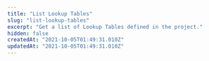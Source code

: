 ```yaml
---
title: "List Lookup Tables"
slug: "list-lookup-tables"
excerpt: "Get a list of Lookup Tables defined in the project."
hidden: false
createdAt: "2021-10-05T01:49:31.010Z"
updatedAt: "2021-10-05T01:49:31.010Z"
---
```

